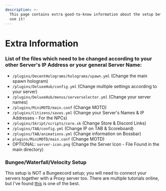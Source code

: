 ```yaml
---
description: >-
  This page contains extra good-to-know information about the setup before you
  use it!
---
```


# Extra Information

### List of the files which need to be changed according to your other Server's IP Address or your general Server Name:

* `/plugins/DecentHolograms/holograms/spawn.yml` (Change the main spawn hologram)
* `/plugins/DeluxeHub/config.yml` (Change multiple settings according to your server)
* `/plugins/DeluxeHub/menus/serverselector.yml` (Change your server names)
* `/plugins/MiniMOTD/main.conf` (Change MOTD)
* `/plugins/Citizens/saves.yml` (Change your Server's Names & IP Addresses - For the NPCs)
* `/plugins/Skript/scripts/core.sk` (Change Store & Discord Links)
* `/plugins/TAB/config.yml` (Change IP on TAB & Scoreboard)
* `/plugins/TAB/animations.yml` (Change information on Bossbar)
* `plugins/MiniMOTD/main.conf` (Change MOTD)
* OPTIONAL: `server-icon.png` (Change the Server Icon - File Found in the main directory)

### Bungee/Waterfall/Velocity Setup

This setup is NOT a Bungeecord setup; you will need to connect your servers together with a Proxy server too. There are multiple tutorials online, but I've found [this](https://www.youtube.com/watch?v=7\_cxFa0laZ4) is one of the best.
